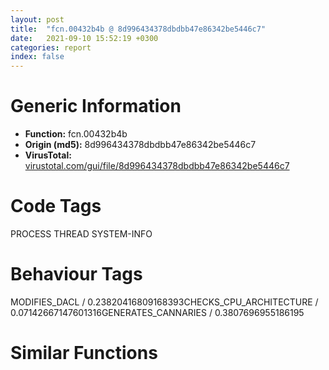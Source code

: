 ```yaml
---
layout: post
title:  "fcn.00432b4b @ 8d996434378dbdbb47e86342be5446c7"
date:   2021-09-10 15:52:19 +0300
categories: report
index: false
---
```


# Generic Information
- **Function:** fcn.00432b4b
- **Origin (md5):** 8d996434378dbdbb47e86342be5446c7
- **VirusTotal:** [virustotal.com/gui/file/8d996434378dbdbb47e86342be5446c7][virustotal_ref]

# Code Tags
<span class="tag" id="PROCESS">PROCESS</span>
<span class="tag" id="THREAD">THREAD</span>
<span class="tag" id="SYSTEM-INFO">SYSTEM-INFO</span>


# Behaviour Tags
<span class="bhv-tag" id="MODIFIES_DACL">MODIFIES_DACL / 0.23820416809168393</span><span class="bhv-tag" id="CHECKS_CPU_ARCHITECTURE">CHECKS_CPU_ARCHITECTURE / 0.07142667147601316</span><span class="bhv-tag" id="GENERATES_CANNARIES">GENERATES_CANNARIES / 0.3807696955186195</span>

# Similar Functions
<script type="text/javascript" src="https://www.gstatic.com/charts/loader.js"></script>
<script type="text/javascript">

    google.charts.load('current', {'packages':['corechart']});
    google.charts.setOnLoadCallback(drawChart);

    function drawChart() {
    var data = new google.visualization.DataTable();
        data.addColumn('number', 'X');
        data.addColumn('number', 'Y');
        data.addColumn({type: 'string', role: 'tooltip', 'p': {'html': true}});
        data.addColumn({'type': 'string', 'role': 'style'});
        
        data.addRows([
    [19.293216705322266, 115.52690124511719, '<b><a href="/report/fcn.00432b4b@8d996434378dbdbb47e86342be5446c7">fcn.00432b4b</a><br>@8d996434378dbdbb47e86342be5446c7</b><br>push ebp<br>mov ebp, esp<br>sub esp, 0x14<br>and dword[ebp-0xc], 0<br>and dword[ebp-8], 0<br>mov eax, dword[0x4f4070]<br>push esi<br>push edi<br>mov edi, 0xbb40e64e<br>mov esi, 0xffff0000<br>cmp eax, edi<br>je 0x432b7b<br>test esi, eax<br>je 0x432b7b<br>not eax<br>mov dword[0x4f406c], eax<br>jmp 0x432be1<br>lea eax, [ebp-0xc]<br>push eax<br>call dword[sym.imp.KERNEL32.dll_GetSystemTimeAsFileTime]<br>mov eax, dword[ebp-8]<br>xor eax, dword[ebp-0xc]<br>mov dword[ebp-4], eax<br>call dword[sym.imp.KERNEL32.dll_GetCurrentThreadId]<br>xor dword[ebp-4], eax<br>call dword[sym.imp.KERNEL32.dll_GetCurrentProcessId]<br>xor dword[ebp-4], eax<br>lea eax, [ebp-0x14]<br>push eax<br>call dword[sym.imp.KERNEL32.dll_QueryPerformanceCounter]<br>mov ecx, dword[ebp-0x10]<br>lea eax, [ebp-4]<br>xor ecx, dword[ebp-0x14]<br>xor ecx, dword[ebp-4]<br>xor ecx, eax<br>cmp ecx, edi<br>jne 0x432bc3<br>mov ecx, 0xbb40e64f<br>jmp 0x432bd3<br>test esi, ecx<br>jne 0x432bd3<br>mov eax, ecx<br>or eax, 0x4711<br>shl eax, 0x10<br>or ecx, eax<br>mov dword[0x4f4070], ecx<br>not ecx<br>mov dword[0x4f406c], ecx<br>pop edi<br>pop esi<br>mov esp, ebp<br>pop ebp<br>ret <br><eoc> ', 'point { fill-color: #e0440e; }'],
[-19.007278442382812, 108.24479675292969, '<b><a href="/report/fcn.0040e913@c299206e1e94de2392d4dd9464d03d54">fcn.0040e913</a><br>@c299206e1e94de2392d4dd9464d03d54</b><br>push ebp<br>mov ebp, esp<br>sub esp, 0x14<br>and dword[ebp-0xc], 0<br>and dword[ebp-8], 0<br>mov eax, dword[0x437450]<br>push esi<br>push edi<br>mov edi, 0xbb40e64e<br>mov esi, 0xffff0000<br>cmp eax, edi<br>je 0x40e943<br>test esi, eax<br>je 0x40e943<br>not eax<br>mov dword[0x437454], eax<br>jmp 0x40e9a9<br>lea eax, [ebp-0xc]<br>push eax<br>call dword[sym.imp.KERNEL32.dll_GetSystemTimeAsFileTime]<br>mov eax, dword[ebp-8]<br>xor eax, dword[ebp-0xc]<br>mov dword[ebp-4], eax<br>call dword[sym.imp.KERNEL32.dll_GetCurrentThreadId]<br>xor dword[ebp-4], eax<br>call dword[sym.imp.KERNEL32.dll_GetCurrentProcessId]<br>xor dword[ebp-4], eax<br>lea eax, [ebp-0x14]<br>push eax<br>call dword[sym.imp.KERNEL32.dll_QueryPerformanceCounter]<br>mov ecx, dword[ebp-0x10]<br>lea eax, [ebp-4]<br>xor ecx, dword[ebp-0x14]<br>xor ecx, dword[ebp-4]<br>xor ecx, eax<br>cmp ecx, edi<br>jne 0x40e98b<br>mov ecx, 0xbb40e64f<br>jmp 0x40e99b<br>test esi, ecx<br>jne 0x40e99b<br>mov eax, ecx<br>or eax, 0x4711<br>shl eax, 0x10<br>or ecx, eax<br>mov dword[0x437450], ecx<br>not ecx<br>mov dword[0x437454], ecx<br>pop edi<br>pop esi<br>mov esp, ebp<br>pop ebp<br>ret <br><eoc> ', 'null'],
[41.83601760864258, -208.20689392089844, '<b><a href="/report/fcn.0054b51f@9a2108de6665bf53e42d7cbbbe5a0866">fcn.0054b51f</a><br>@9a2108de6665bf53e42d7cbbbe5a0866</b><br>mov edi, edi<br>push ebp<br>mov ebp, esp<br>sub esp, 0x10<br>mov eax, dword[0x557370]<br>and dword[ebp-8], 0<br>and dword[ebp-4], 0<br>push ebx<br>push edi<br>mov edi, 0xbb40e64e<br>mov ebx, 0xffff0000<br>cmp eax, edi<br>je 0x54b551<br>test ebx, eax<br>je 0x54b551<br>not eax<br>mov dword[0x557374], eax<br>jmp 0x54b5b6<br>push esi<br>lea eax, [ebp-8]<br>push eax<br>call dword[sym.imp.KERNEL32.dll_GetSystemTimeAsFileTime]<br>mov esi, dword[ebp-4]<br>xor esi, dword[ebp-8]<br>call dword[sym.imp.KERNEL32.dll_GetCurrentProcessId]<br>xor esi, eax<br>call dword[sym.imp.KERNEL32.dll_GetCurrentThreadId]<br>xor esi, eax<br>call dword[sym.imp.KERNEL32.dll_GetTickCount]<br>xor esi, eax<br>lea eax, [ebp-0x10]<br>push eax<br>call dword[sym.imp.KERNEL32.dll_QueryPerformanceCounter]<br>mov eax, dword[ebp-0xc]<br>xor eax, dword[ebp-0x10]<br>xor esi, eax<br>cmp esi, edi<br>jne 0x54b597<br>mov esi, 0xbb40e64f<br>jmp 0x54b5a7<br>test ebx, esi<br>jne 0x54b5a7<br>mov eax, esi<br>or eax, 0x4711<br>shl eax, 0x10<br>or esi, eax<br>mov dword[0x557370], esi<br>not esi<br>mov dword[0x557374], esi<br>pop esi<br>pop edi<br>pop ebx<br>leave <br>ret <br><eoc> ', 'null'],
[15.45376205444336, 101.6567611694336, '<b><a href="/report/fcn.0040c5a7@4e7335a256154dbc07a5bd862e9622fe">fcn.0040c5a7</a><br>@4e7335a256154dbc07a5bd862e9622fe</b><br>push ebp<br>mov ebp, esp<br>sub esp, 0x14<br>and dword[ebp-0xc], 0<br>and dword[ebp-8], 0<br>mov eax, dword[0x4d2d20]<br>push esi<br>push edi<br>mov edi, 0xbb40e64e<br>mov esi, 0xffff0000<br>cmp eax, edi<br>je 0x40c5d7<br>test esi, eax<br>je 0x40c5d7<br>not eax<br>mov dword[0x4d2d24], eax<br>jmp 0x40c63d<br>lea eax, [ebp-0xc]<br>push eax<br>call dword[sym.imp.KERNEL32.dll_GetSystemTimeAsFileTime]<br>mov eax, dword[ebp-8]<br>xor eax, dword[ebp-0xc]<br>mov dword[ebp-4], eax<br>call dword[sym.imp.KERNEL32.dll_GetCurrentThreadId]<br>xor dword[ebp-4], eax<br>call dword[sym.imp.KERNEL32.dll_GetCurrentProcessId]<br>xor dword[ebp-4], eax<br>lea eax, [ebp-0x14]<br>push eax<br>call dword[sym.imp.KERNEL32.dll_QueryPerformanceCounter]<br>mov ecx, dword[ebp-0x10]<br>lea eax, [ebp-4]<br>xor ecx, dword[ebp-0x14]<br>xor ecx, dword[ebp-4]<br>xor ecx, eax<br>cmp ecx, edi<br>jne 0x40c61f<br>mov ecx, 0xbb40e64f<br>jmp 0x40c62f<br>test esi, ecx<br>jne 0x40c62f<br>mov eax, ecx<br>or eax, 0x4711<br>shl eax, 0x10<br>or ecx, eax<br>mov dword[0x4d2d20], ecx<br>not ecx<br>mov dword[0x4d2d24], ecx<br>pop edi<br>pop esi<br>mov esp, ebp<br>pop ebp<br>ret <br><eoc> ', 'null'],
[-6.107622146606445, 85.11095428466797, '<b><a href="/report/fcn.0040888b@617bd594ba13d0dcc08a315774c342d4">fcn.0040888b</a><br>@617bd594ba13d0dcc08a315774c342d4</b><br>push ebp<br>mov ebp, esp<br>sub esp, 0x14<br>and dword[ebp-0xc], 0<br>and dword[ebp-8], 0<br>mov eax, dword[0x4bb014]<br>push esi<br>push edi<br>mov edi, 0xbb40e64e<br>mov esi, 0xffff0000<br>cmp eax, edi<br>je 0x4088bb<br>test esi, eax<br>je 0x4088bb<br>not eax<br>mov dword[0x4bb010], eax<br>jmp 0x408921<br>lea eax, [ebp-0xc]<br>push eax<br>call dword[sym.imp.KERNEL32.dll_GetSystemTimeAsFileTime]<br>mov eax, dword[ebp-8]<br>xor eax, dword[ebp-0xc]<br>mov dword[ebp-4], eax<br>call dword[sym.imp.KERNEL32.dll_GetCurrentThreadId]<br>xor dword[ebp-4], eax<br>call dword[sym.imp.KERNEL32.dll_GetCurrentProcessId]<br>xor dword[ebp-4], eax<br>lea eax, [ebp-0x14]<br>push eax<br>call dword[sym.imp.KERNEL32.dll_QueryPerformanceCounter]<br>mov ecx, dword[ebp-0x10]<br>lea eax, [ebp-4]<br>xor ecx, dword[ebp-0x14]<br>xor ecx, dword[ebp-4]<br>xor ecx, eax<br>cmp ecx, edi<br>jne 0x408903<br>mov ecx, 0xbb40e64f<br>jmp 0x408913<br>test esi, ecx<br>jne 0x408913<br>mov eax, ecx<br>or eax, 0x4711<br>shl eax, 0x10<br>or ecx, eax<br>mov dword[0x4bb014], ecx<br>not ecx<br>mov dword[0x4bb010], ecx<br>pop edi<br>pop esi<br>mov esp, ebp<br>pop ebp<br>ret <br><eoc> ', 'null'],
[27.166017532348633, -226.8424835205078, '<b><a href="/report/fcn.0041b855@6e426bd8e348fab7a17ba317fb0f2d87">fcn.0041b855</a><br>@6e426bd8e348fab7a17ba317fb0f2d87</b><br>mov edi, edi<br>push ebp<br>mov ebp, esp<br>sub esp, 0x10<br>mov eax, dword[0x475084]<br>and dword[ebp-8], 0<br>and dword[ebp-4], 0<br>push ebx<br>push edi<br>mov edi, 0xbb40e64e<br>mov ebx, 0xffff0000<br>cmp eax, edi<br>je 0x41b887<br>test ebx, eax<br>je 0x41b887<br>not eax<br>mov dword[0x475088], eax<br>jmp 0x41b8ec<br>push esi<br>lea eax, [ebp-8]<br>push eax<br>call dword[sym.imp.KERNEL32.dll_GetSystemTimeAsFileTime]<br>mov esi, dword[ebp-4]<br>xor esi, dword[ebp-8]<br>call dword[sym.imp.KERNEL32.dll_GetCurrentProcessId]<br>xor esi, eax<br>call dword[sym.imp.KERNEL32.dll_GetCurrentThreadId]<br>xor esi, eax<br>call dword[sym.imp.KERNEL32.dll_GetTickCount]<br>xor esi, eax<br>lea eax, [ebp-0x10]<br>push eax<br>call dword[sym.imp.KERNEL32.dll_QueryPerformanceCounter]<br>mov eax, dword[ebp-0xc]<br>xor eax, dword[ebp-0x10]<br>xor esi, eax<br>cmp esi, edi<br>jne 0x41b8cd<br>mov esi, 0xbb40e64f<br>jmp 0x41b8dd<br>test ebx, esi<br>jne 0x41b8dd<br>mov eax, esi<br>or eax, 0x4711<br>shl eax, 0x10<br>or esi, eax<br>mov dword[0x475084], esi<br>not esi<br>mov dword[0x475088], esi<br>pop esi<br>pop edi<br>pop ebx<br>leave <br>ret <br><eoc> ', 'null'],
[30.265695571899414, -208.28286743164062, '<b><a href="/report/fcn.004fe25b@e2ba7f10eb234338a49853c34d7d9c56">fcn.004fe25b</a><br>@e2ba7f10eb234338a49853c34d7d9c56</b><br>mov edi, edi<br>push ebp<br>mov ebp, esp<br>sub esp, 0x10<br>mov eax, dword[0x55bdf4]<br>and dword[ebp-8], 0<br>and dword[ebp-4], 0<br>push ebx<br>push edi<br>mov edi, 0xbb40e64e<br>mov ebx, 0xffff0000<br>cmp eax, edi<br>je 0x4fe28d<br>test ebx, eax<br>je 0x4fe28d<br>not eax<br>mov dword[0x55bdf8], eax<br>jmp 0x4fe2f2<br>push esi<br>lea eax, [ebp-8]<br>push eax<br>call dword[sym.imp.KERNEL32.dll_GetSystemTimeAsFileTime]<br>mov esi, dword[ebp-4]<br>xor esi, dword[ebp-8]<br>call dword[sym.imp.KERNEL32.dll_GetCurrentProcessId]<br>xor esi, eax<br>call dword[sym.imp.KERNEL32.dll_GetCurrentThreadId]<br>xor esi, eax<br>call dword[sym.imp.KERNEL32.dll_GetTickCount]<br>xor esi, eax<br>lea eax, [ebp-0x10]<br>push eax<br>call dword[sym.imp.KERNEL32.dll_QueryPerformanceCounter]<br>mov eax, dword[ebp-0xc]<br>xor eax, dword[ebp-0x10]<br>xor esi, eax<br>cmp esi, edi<br>jne 0x4fe2d3<br>mov esi, 0xbb40e64f<br>jmp 0x4fe2e3<br>test ebx, esi<br>jne 0x4fe2e3<br>mov eax, esi<br>or eax, 0x4711<br>shl eax, 0x10<br>or esi, eax<br>mov dword[0x55bdf4], esi<br>not esi<br>mov dword[0x55bdf8], esi<br>pop esi<br>pop edi<br>pop ebx<br>leave <br>ret <br><eoc> ', 'null'],
[-10.819164276123047, 98.43367004394531, '<b><a href="/report/fcn.00410c9f@fd17dad7a5809016e438b746adc04679">fcn.00410c9f</a><br>@fd17dad7a5809016e438b746adc04679</b><br>push ebp<br>mov ebp, esp<br>sub esp, 0x14<br>and dword[ebp-0xc], 0<br>and dword[ebp-8], 0<br>mov eax, dword[0x46bd40]<br>push esi<br>push edi<br>mov edi, 0xbb40e64e<br>mov esi, 0xffff0000<br>cmp eax, edi<br>je 0x410ccf<br>test esi, eax<br>je 0x410ccf<br>not eax<br>mov dword[0x46bd44], eax<br>jmp 0x410d35<br>lea eax, [ebp-0xc]<br>push eax<br>call dword[sym.imp.KERNEL32.dll_GetSystemTimeAsFileTime]<br>mov eax, dword[ebp-8]<br>xor eax, dword[ebp-0xc]<br>mov dword[ebp-4], eax<br>call dword[sym.imp.KERNEL32.dll_GetCurrentThreadId]<br>xor dword[ebp-4], eax<br>call dword[sym.imp.KERNEL32.dll_GetCurrentProcessId]<br>xor dword[ebp-4], eax<br>lea eax, [ebp-0x14]<br>push eax<br>call dword[sym.imp.KERNEL32.dll_QueryPerformanceCounter]<br>mov ecx, dword[ebp-0x10]<br>lea eax, [ebp-4]<br>xor ecx, dword[ebp-0x14]<br>xor ecx, dword[ebp-4]<br>xor ecx, eax<br>cmp ecx, edi<br>jne 0x410d17<br>mov ecx, 0xbb40e64f<br>jmp 0x410d27<br>test esi, ecx<br>jne 0x410d27<br>mov eax, ecx<br>or eax, 0x4711<br>shl eax, 0x10<br>or ecx, eax<br>mov dword[0x46bd40], ecx<br>not ecx<br>mov dword[0x46bd44], ecx<br>pop edi<br>pop esi<br>mov esp, ebp<br>pop ebp<br>ret <br><eoc> ', 'null'],
[36.28267288208008, -219.10975646972656, '<b><a href="/report/fcn.0041b855@e83552e81a6f265fd7baa50402d3d47d">fcn.0041b855</a><br>@e83552e81a6f265fd7baa50402d3d47d</b><br>mov edi, edi<br>push ebp<br>mov ebp, esp<br>sub esp, 0x10<br>mov eax, dword[0x475084]<br>and dword[ebp-8], 0<br>and dword[ebp-4], 0<br>push ebx<br>push edi<br>mov edi, 0xbb40e64e<br>mov ebx, 0xffff0000<br>cmp eax, edi<br>je 0x41b887<br>test ebx, eax<br>je 0x41b887<br>not eax<br>mov dword[0x475088], eax<br>jmp 0x41b8ec<br>push esi<br>lea eax, [ebp-8]<br>push eax<br>call dword[sym.imp.KERNEL32.dll_GetSystemTimeAsFileTime]<br>mov esi, dword[ebp-4]<br>xor esi, dword[ebp-8]<br>call dword[sym.imp.KERNEL32.dll_GetCurrentProcessId]<br>xor esi, eax<br>call dword[sym.imp.KERNEL32.dll_GetCurrentThreadId]<br>xor esi, eax<br>call dword[sym.imp.KERNEL32.dll_GetTickCount]<br>xor esi, eax<br>lea eax, [ebp-0x10]<br>push eax<br>call dword[sym.imp.KERNEL32.dll_QueryPerformanceCounter]<br>mov eax, dword[ebp-0xc]<br>xor eax, dword[ebp-0x10]<br>xor esi, eax<br>cmp esi, edi<br>jne 0x41b8cd<br>mov esi, 0xbb40e64f<br>jmp 0x41b8dd<br>test ebx, esi<br>jne 0x41b8dd<br>mov eax, esi<br>or eax, 0x4711<br>shl eax, 0x10<br>or esi, eax<br>mov dword[0x475084], esi<br>not esi<br>mov dword[0x475088], esi<br>pop esi<br>pop edi<br>pop ebx<br>leave <br>ret <br><eoc> ', 'null'],
[20.95200538635254, -200.75135803222656, '<b><a href="/report/fcn.0041b855@44a756939733df3681808b122b91651f">fcn.0041b855</a><br>@44a756939733df3681808b122b91651f</b><br>mov edi, edi<br>push ebp<br>mov ebp, esp<br>sub esp, 0x10<br>mov eax, dword[0x475084]<br>and dword[ebp-8], 0<br>and dword[ebp-4], 0<br>push ebx<br>push edi<br>mov edi, 0xbb40e64e<br>mov ebx, 0xffff0000<br>cmp eax, edi<br>je 0x41b887<br>test ebx, eax<br>je 0x41b887<br>not eax<br>mov dword[0x475088], eax<br>jmp 0x41b8ec<br>push esi<br>lea eax, [ebp-8]<br>push eax<br>call dword[sym.imp.KERNEL32.dll_GetSystemTimeAsFileTime]<br>mov esi, dword[ebp-4]<br>xor esi, dword[ebp-8]<br>call dword[sym.imp.KERNEL32.dll_GetCurrentProcessId]<br>xor esi, eax<br>call dword[sym.imp.KERNEL32.dll_GetCurrentThreadId]<br>xor esi, eax<br>call dword[sym.imp.KERNEL32.dll_GetTickCount]<br>xor esi, eax<br>lea eax, [ebp-0x10]<br>push eax<br>call dword[sym.imp.KERNEL32.dll_QueryPerformanceCounter]<br>mov eax, dword[ebp-0xc]<br>xor eax, dword[ebp-0x10]<br>xor esi, eax<br>cmp esi, edi<br>jne 0x41b8cd<br>mov esi, 0xbb40e64f<br>jmp 0x41b8dd<br>test ebx, esi<br>jne 0x41b8dd<br>mov eax, esi<br>or eax, 0x4711<br>shl eax, 0x10<br>or esi, eax<br>mov dword[0x475084], esi<br>not esi<br>mov dword[0x475088], esi<br>pop esi<br>pop edi<br>pop ebx<br>leave <br>ret <br><eoc> ', 'null'],
[63.07951736450195, -243.17738342285156, '<b><a href="/report/fcn.10029343@481b545f5c18f2fce1caac67ddc419e8">fcn.10029343</a><br>@481b545f5c18f2fce1caac67ddc419e8</b><br>push ebp<br>mov ebp, esp<br>sub esp, 0x10<br>mov eax, dword[0x10062200]<br>and dword[ebp-8], 0<br>and dword[ebp-4], 0<br>push ebx<br>push edi<br>mov edi, 0xbb40e64e<br>cmp eax, edi<br>mov ebx, 0xffff0000<br>je 0x10029373<br>test ebx, eax<br>je 0x10029373<br>not eax<br>mov dword[0x10062204], eax<br>jmp 0x100293d3<br>push esi<br>lea eax, [ebp-8]<br>push eax<br>call dword[sym.imp.KERNEL32.dll_GetSystemTimeAsFileTime]<br>mov esi, dword[ebp-4]<br>xor esi, dword[ebp-8]<br>call dword[sym.imp.KERNEL32.dll_GetCurrentProcessId]<br>xor esi, eax<br>call dword[sym.imp.KERNEL32.dll_GetCurrentThreadId]<br>xor esi, eax<br>call dword[sym.imp.KERNEL32.dll_GetTickCount]<br>xor esi, eax<br>lea eax, [ebp-0x10]<br>push eax<br>call dword[sym.imp.KERNEL32.dll_QueryPerformanceCounter]<br>mov eax, dword[ebp-0xc]<br>xor eax, dword[ebp-0x10]<br>xor esi, eax<br>cmp esi, edi<br>jne 0x100293b9<br>mov esi, 0xbb40e64f<br>jmp 0x100293c4<br>test ebx, esi<br>jne 0x100293c4<br>mov eax, esi<br>shl eax, 0x10<br>or esi, eax<br>mov dword[0x10062200], esi<br>not esi<br>mov dword[0x10062204], esi<br>pop esi<br>pop edi<br>pop ebx<br>leave <br>ret <br><eoc> ', 'null'],
[60.003440856933594, -234.0054168701172, '<b><a href="/report/fcn.0044466f@7b00dd8f2abf54a73bfb09681334ff78">fcn.0044466f</a><br>@7b00dd8f2abf54a73bfb09681334ff78</b><br>push ebp<br>mov ebp, esp<br>sub esp, 0x10<br>mov eax, dword[0x4672d8]<br>and dword[ebp-8], 0<br>and dword[ebp-4], 0<br>push ebx<br>push edi<br>mov edi, 0xbb40e64e<br>cmp eax, edi<br>mov ebx, 0xffff0000<br>je 0x44469f<br>test ebx, eax<br>je 0x44469f<br>not eax<br>mov dword[0x4672dc], eax<br>jmp 0x4446ff<br>push esi<br>lea eax, [ebp-8]<br>push eax<br>call dword[sym.imp.KERNEL32.dll_GetSystemTimeAsFileTime]<br>mov esi, dword[ebp-4]<br>xor esi, dword[ebp-8]<br>call dword[sym.imp.KERNEL32.dll_GetCurrentProcessId]<br>xor esi, eax<br>call dword[sym.imp.KERNEL32.dll_GetCurrentThreadId]<br>xor esi, eax<br>call dword[sym.imp.KERNEL32.dll_GetTickCount]<br>xor esi, eax<br>lea eax, [ebp-0x10]<br>push eax<br>call dword[sym.imp.KERNEL32.dll_QueryPerformanceCounter]<br>mov eax, dword[ebp-0xc]<br>xor eax, dword[ebp-0x10]<br>xor esi, eax<br>cmp esi, edi<br>jne 0x4446e5<br>mov esi, 0xbb40e64f<br>jmp 0x4446f0<br>test ebx, esi<br>jne 0x4446f0<br>mov eax, esi<br>shl eax, 0x10<br>or esi, eax<br>mov dword[0x4672d8], esi<br>not esi<br>mov dword[0x4672dc], esi<br>pop esi<br>pop edi<br>pop ebx<br>leave <br>ret <br><eoc> ', 'null'],
[-30.98990249633789, 117.43880462646484, '<b><a href="/report/fcn.0040d2d5@22e4fd0c4b1c614e2ac3f6bd9999bcbd">fcn.0040d2d5</a><br>@22e4fd0c4b1c614e2ac3f6bd9999bcbd</b><br>push ebp<br>mov ebp, esp<br>sub esp, 0x14<br>and dword[ebp-0xc], 0<br>and dword[ebp-8], 0<br>mov eax, dword[0x69cd10]<br>push esi<br>push edi<br>mov edi, 0xbb40e64e<br>mov esi, 0xffff0000<br>cmp eax, edi<br>je 0x40d305<br>test esi, eax<br>je 0x40d305<br>not eax<br>mov dword[0x69cd14], eax<br>jmp 0x40d36b<br>lea eax, [ebp-0xc]<br>push eax<br>call dword[sym.imp.KERNEL32.dll_GetSystemTimeAsFileTime]<br>mov eax, dword[ebp-8]<br>xor eax, dword[ebp-0xc]<br>mov dword[ebp-4], eax<br>call dword[sym.imp.KERNEL32.dll_GetCurrentThreadId]<br>xor dword[ebp-4], eax<br>call dword[sym.imp.KERNEL32.dll_GetCurrentProcessId]<br>xor dword[ebp-4], eax<br>lea eax, [ebp-0x14]<br>push eax<br>call dword[sym.imp.KERNEL32.dll_QueryPerformanceCounter]<br>mov ecx, dword[ebp-0x10]<br>lea eax, [ebp-4]<br>xor ecx, dword[ebp-0x14]<br>xor ecx, dword[ebp-4]<br>xor ecx, eax<br>cmp ecx, edi<br>jne 0x40d34d<br>mov ecx, 0xbb40e64f<br>jmp 0x40d35d<br>test esi, ecx<br>jne 0x40d35d<br>mov eax, ecx<br>or eax, 0x4711<br>shl eax, 0x10<br>or ecx, eax<br>mov dword[0x69cd10], ecx<br>not ecx<br>mov dword[0x69cd14], ecx<br>pop edi<br>pop esi<br>mov esp, ebp<br>pop ebp<br>ret <br><eoc> ', 'null'],
[-43.62590789794922, 86.9774398803711, '<b><a href="/report/fcn.0060bd25@52d540e8e13e0f0bbb8946b2363a382d">fcn.0060bd25</a><br>@52d540e8e13e0f0bbb8946b2363a382d</b><br>push ebp<br>mov ebp, esp<br>sub esp, 0x14<br>and dword[ebp-0xc], 0<br>and dword[ebp-8], 0<br>mov eax, dword[section..data]<br>push esi<br>push edi<br>mov edi, 0xbb40e64e<br>mov esi, 0xffff0000<br>cmp eax, edi<br>je 0x60bd55<br>test esi, eax<br>je 0x60bd55<br>not eax<br>mov dword[0x69f004], eax<br>jmp 0x60bdbb<br>lea eax, [ebp-0xc]<br>push eax<br>call dword[sym.imp.KERNEL32.dll_GetSystemTimeAsFileTime]<br>mov eax, dword[ebp-8]<br>xor eax, dword[ebp-0xc]<br>mov dword[ebp-4], eax<br>call dword[sym.imp.KERNEL32.dll_GetCurrentThreadId]<br>xor dword[ebp-4], eax<br>call dword[sym.imp.KERNEL32.dll_GetCurrentProcessId]<br>xor dword[ebp-4], eax<br>lea eax, [ebp-0x14]<br>push eax<br>call dword[sym.imp.KERNEL32.dll_QueryPerformanceCounter]<br>mov ecx, dword[ebp-0x10]<br>lea eax, [ebp-4]<br>xor ecx, dword[ebp-0x14]<br>xor ecx, dword[ebp-4]<br>xor ecx, eax<br>cmp ecx, edi<br>jne 0x60bd9d<br>mov ecx, 0xbb40e64f<br>jmp 0x60bdad<br>test esi, ecx<br>jne 0x60bdad<br>mov eax, ecx<br>or eax, 0x4711<br>shl eax, 0x10<br>or ecx, eax<br>mov dword[section..data], ecx<br>not ecx<br>mov dword[0x69f004], ecx<br>pop edi<br>pop esi<br>mov esp, ebp<br>pop ebp<br>ret <br><eoc> ', 'null'],
[-23.646451950073242, 131.7257080078125, '<b><a href="/report/fcn.0040a02b@0b073c89b077a27e3496540be7574e33">fcn.0040a02b</a><br>@0b073c89b077a27e3496540be7574e33</b><br>push ebp<br>mov ebp, esp<br>sub esp, 0x14<br>and dword[ebp-0xc], 0<br>and dword[ebp-8], 0<br>mov eax, dword[0x425070]<br>push esi<br>push edi<br>mov edi, 0xbb40e64e<br>mov esi, 0xffff0000<br>cmp eax, edi<br>je 0x40a05b<br>test esi, eax<br>je 0x40a05b<br>not eax<br>mov dword[0x42506c], eax<br>jmp 0x40a0c1<br>lea eax, [ebp-0xc]<br>push eax<br>call dword[sym.imp.KERNEL32.dll_GetSystemTimeAsFileTime]<br>mov eax, dword[ebp-8]<br>xor eax, dword[ebp-0xc]<br>mov dword[ebp-4], eax<br>call dword[sym.imp.KERNEL32.dll_GetCurrentThreadId]<br>xor dword[ebp-4], eax<br>call dword[sym.imp.KERNEL32.dll_GetCurrentProcessId]<br>xor dword[ebp-4], eax<br>lea eax, [ebp-0x14]<br>push eax<br>call dword[sym.imp.KERNEL32.dll_QueryPerformanceCounter]<br>mov ecx, dword[ebp-0x10]<br>lea eax, [ebp-4]<br>xor ecx, dword[ebp-0x14]<br>xor ecx, dword[ebp-4]<br>xor ecx, eax<br>cmp ecx, edi<br>jne 0x40a0a3<br>mov ecx, 0xbb40e64f<br>jmp 0x40a0b3<br>test esi, ecx<br>jne 0x40a0b3<br>mov eax, ecx<br>or eax, 0x4711<br>shl eax, 0x10<br>or ecx, eax<br>mov dword[0x425070], ecx<br>not ecx<br>mov dword[0x42506c], ecx<br>pop edi<br>pop esi<br>mov esp, ebp<br>pop ebp<br>ret <br><eoc> ', 'null'],
[-52.54005432128906, 81.54735565185547, '<b><a href="/report/fcn.00402c94@48311276b3cd8adebcd777f7aad326b2">fcn.00402c94</a><br>@48311276b3cd8adebcd777f7aad326b2</b><br>push ebp<br>mov ebp, esp<br>sub esp, 0x14<br>and dword[ebp-0xc], 0<br>and dword[ebp-8], 0<br>mov eax, dword[0x4a1004]<br>push esi<br>push edi<br>mov edi, 0xbb40e64e<br>mov esi, 0xffff0000<br>cmp eax, edi<br>je 0x402cc4<br>test esi, eax<br>je 0x402cc4<br>not eax<br>mov dword[section..data], eax<br>jmp 0x402d2a<br>lea eax, [ebp-0xc]<br>push eax<br>call dword[sym.imp.KERNEL32.dll_GetSystemTimeAsFileTime]<br>mov eax, dword[ebp-8]<br>xor eax, dword[ebp-0xc]<br>mov dword[ebp-4], eax<br>call dword[sym.imp.KERNEL32.dll_GetCurrentThreadId]<br>xor dword[ebp-4], eax<br>call dword[sym.imp.KERNEL32.dll_GetCurrentProcessId]<br>xor dword[ebp-4], eax<br>lea eax, [ebp-0x14]<br>push eax<br>call dword[sym.imp.KERNEL32.dll_QueryPerformanceCounter]<br>mov ecx, dword[ebp-0x10]<br>lea eax, [ebp-4]<br>xor ecx, dword[ebp-0x14]<br>xor ecx, dword[ebp-4]<br>xor ecx, eax<br>cmp ecx, edi<br>jne 0x402d0c<br>mov ecx, 0xbb40e64f<br>jmp 0x402d1c<br>test esi, ecx<br>jne 0x402d1c<br>mov eax, ecx<br>or eax, 0x4711<br>shl eax, 0x10<br>or ecx, eax<br>mov dword[0x4a1004], ecx<br>not ecx<br>mov dword[section..data], ecx<br>pop edi<br>pop esi<br>mov esp, ebp<br>pop ebp<br>ret <br><eoc> ', 'null'],
[5.275018692016602, 114.745361328125, '<b><a href="/report/fcn.0040e01b@64e5091c15839d4b2093890f73869f28">fcn.0040e01b</a><br>@64e5091c15839d4b2093890f73869f28</b><br>push ebp<br>mov ebp, esp<br>sub esp, 0x14<br>and dword[ebp-0xc], 0<br>and dword[ebp-8], 0<br>mov eax, dword[0x438070]<br>push esi<br>push edi<br>mov edi, 0xbb40e64e<br>mov esi, 0xffff0000<br>cmp eax, edi<br>je 0x40e04b<br>test esi, eax<br>je 0x40e04b<br>not eax<br>mov dword[0x43806c], eax<br>jmp 0x40e0b1<br>lea eax, [ebp-0xc]<br>push eax<br>call dword[sym.imp.KERNEL32.dll_GetSystemTimeAsFileTime]<br>mov eax, dword[ebp-8]<br>xor eax, dword[ebp-0xc]<br>mov dword[ebp-4], eax<br>call dword[sym.imp.KERNEL32.dll_GetCurrentThreadId]<br>xor dword[ebp-4], eax<br>call dword[sym.imp.KERNEL32.dll_GetCurrentProcessId]<br>xor dword[ebp-4], eax<br>lea eax, [ebp-0x14]<br>push eax<br>call dword[sym.imp.KERNEL32.dll_QueryPerformanceCounter]<br>mov ecx, dword[ebp-0x10]<br>lea eax, [ebp-4]<br>xor ecx, dword[ebp-0x14]<br>xor ecx, dword[ebp-4]<br>xor ecx, eax<br>cmp ecx, edi<br>jne 0x40e093<br>mov ecx, 0xbb40e64f<br>jmp 0x40e0a3<br>test esi, ecx<br>jne 0x40e0a3<br>mov eax, ecx<br>or eax, 0x4711<br>shl eax, 0x10<br>or ecx, eax<br>mov dword[0x438070], ecx<br>not ecx<br>mov dword[0x43806c], ecx<br>pop edi<br>pop esi<br>mov esp, ebp<br>pop ebp<br>ret <br><eoc> ', 'null'],
[14.64085578918457, -222.5892791748047, '<b><a href="/report/fcn.0041b855@7307643b343733b7fbd7b4b4fb482515">fcn.0041b855</a><br>@7307643b343733b7fbd7b4b4fb482515</b><br>mov edi, edi<br>push ebp<br>mov ebp, esp<br>sub esp, 0x10<br>mov eax, dword[0x475084]<br>and dword[ebp-8], 0<br>and dword[ebp-4], 0<br>push ebx<br>push edi<br>mov edi, 0xbb40e64e<br>mov ebx, 0xffff0000<br>cmp eax, edi<br>je 0x41b887<br>test ebx, eax<br>je 0x41b887<br>not eax<br>mov dword[0x475088], eax<br>jmp 0x41b8ec<br>push esi<br>lea eax, [ebp-8]<br>push eax<br>call dword[sym.imp.KERNEL32.dll_GetSystemTimeAsFileTime]<br>mov esi, dword[ebp-4]<br>xor esi, dword[ebp-8]<br>call dword[sym.imp.KERNEL32.dll_GetCurrentProcessId]<br>xor esi, eax<br>call dword[sym.imp.KERNEL32.dll_GetCurrentThreadId]<br>xor esi, eax<br>call dword[sym.imp.KERNEL32.dll_GetTickCount]<br>xor esi, eax<br>lea eax, [ebp-0x10]<br>push eax<br>call dword[sym.imp.KERNEL32.dll_QueryPerformanceCounter]<br>mov eax, dword[ebp-0xc]<br>xor eax, dword[ebp-0x10]<br>xor esi, eax<br>cmp esi, edi<br>jne 0x41b8cd<br>mov esi, 0xbb40e64f<br>jmp 0x41b8dd<br>test ebx, esi<br>jne 0x41b8dd<br>mov eax, esi<br>or eax, 0x4711<br>shl eax, 0x10<br>or esi, eax<br>mov dword[0x475084], esi<br>not esi<br>mov dword[0x475088], esi<br>pop esi<br>pop edi<br>pop ebx<br>leave <br>ret <br><eoc> ', 'null'],
[-6.450281143188477, 111.58040618896484, '<b><a href="/report/fcn.0040d5bb@597d9ee507d1b2a81775aa98c4a2271a">fcn.0040d5bb</a><br>@597d9ee507d1b2a81775aa98c4a2271a</b><br>push ebp<br>mov ebp, esp<br>sub esp, 0x14<br>and dword[ebp-0xc], 0<br>and dword[ebp-8], 0<br>mov eax, dword[0x63a070]<br>push esi<br>push edi<br>mov edi, 0xbb40e64e<br>mov esi, 0xffff0000<br>cmp eax, edi<br>je 0x40d5eb<br>test esi, eax<br>je 0x40d5eb<br>not eax<br>mov dword[0x63a06c], eax<br>jmp 0x40d651<br>lea eax, [ebp-0xc]<br>push eax<br>call dword[sym.imp.KERNEL32.dll_GetSystemTimeAsFileTime]<br>mov eax, dword[ebp-8]<br>xor eax, dword[ebp-0xc]<br>mov dword[ebp-4], eax<br>call dword[sym.imp.KERNEL32.dll_GetCurrentThreadId]<br>xor dword[ebp-4], eax<br>call dword[sym.imp.KERNEL32.dll_GetCurrentProcessId]<br>xor dword[ebp-4], eax<br>lea eax, [ebp-0x14]<br>push eax<br>call dword[sym.imp.KERNEL32.dll_QueryPerformanceCounter]<br>mov ecx, dword[ebp-0x10]<br>lea eax, [ebp-4]<br>xor ecx, dword[ebp-0x14]<br>xor ecx, dword[ebp-4]<br>xor ecx, eax<br>cmp ecx, edi<br>jne 0x40d633<br>mov ecx, 0xbb40e64f<br>jmp 0x40d643<br>test esi, ecx<br>jne 0x40d643<br>mov eax, ecx<br>or eax, 0x4711<br>shl eax, 0x10<br>or ecx, eax<br>mov dword[0x63a070], ecx<br>not ecx<br>mov dword[0x63a06c], ecx<br>pop edi<br>pop esi<br>mov esp, ebp<br>pop ebp<br>ret <br><eoc> ', 'null'],
[-15.727954864501953, 120.68169403076172, '<b><a href="/report/fcn.0040a8da@01be4434cc5f975da87a4b25d209e100">fcn.0040a8da</a><br>@01be4434cc5f975da87a4b25d209e100</b><br>push ebp<br>mov ebp, esp<br>sub esp, 0x14<br>and dword[ebp-0xc], 0<br>and dword[ebp-8], 0<br>mov eax, dword[0x510210]<br>push esi<br>push edi<br>mov edi, 0xbb40e64e<br>mov esi, 0xffff0000<br>cmp eax, edi<br>je 0x40a90a<br>test esi, eax<br>je 0x40a90a<br>not eax<br>mov dword[0x510214], eax<br>jmp 0x40a970<br>lea eax, [ebp-0xc]<br>push eax<br>call dword[sym.imp.KERNEL32.dll_GetSystemTimeAsFileTime]<br>mov eax, dword[ebp-8]<br>xor eax, dword[ebp-0xc]<br>mov dword[ebp-4], eax<br>call dword[sym.imp.KERNEL32.dll_GetCurrentThreadId]<br>xor dword[ebp-4], eax<br>call dword[sym.imp.KERNEL32.dll_GetCurrentProcessId]<br>xor dword[ebp-4], eax<br>lea eax, [ebp-0x14]<br>push eax<br>call dword[sym.imp.KERNEL32.dll_QueryPerformanceCounter]<br>mov ecx, dword[ebp-0x10]<br>lea eax, [ebp-4]<br>xor ecx, dword[ebp-0x14]<br>xor ecx, dword[ebp-4]<br>xor ecx, eax<br>cmp ecx, edi<br>jne 0x40a952<br>mov ecx, 0xbb40e64f<br>jmp 0x40a962<br>test esi, ecx<br>jne 0x40a962<br>mov eax, ecx<br>or eax, 0x4711<br>shl eax, 0x10<br>or ecx, eax<br>mov dword[0x510210], ecx<br>not ecx<br>mov dword[0x510214], ecx<br>pop edi<br>pop esi<br>mov esp, ebp<br>pop ebp<br>ret <br><eoc> ', 'null'],
[53.57001876831055, -241.420166015625, '<b><a href="/report/fcn.00420ac7@de21a548b66aa6c0b17491b6a31e14fa">fcn.00420ac7</a><br>@de21a548b66aa6c0b17491b6a31e14fa</b><br>push ebp<br>mov ebp, esp<br>sub esp, 0x10<br>mov eax, dword[0x4481b0]<br>and dword[ebp-8], 0<br>and dword[ebp-4], 0<br>push ebx<br>push edi<br>mov edi, 0xbb40e64e<br>cmp eax, edi<br>mov ebx, 0xffff0000<br>je 0x420af7<br>test ebx, eax<br>je 0x420af7<br>not eax<br>mov dword[0x4481b4], eax<br>jmp 0x420b57<br>push esi<br>lea eax, [ebp-8]<br>push eax<br>call dword[sym.imp.KERNEL32.dll_GetSystemTimeAsFileTime]<br>mov esi, dword[ebp-4]<br>xor esi, dword[ebp-8]<br>call dword[sym.imp.KERNEL32.dll_GetCurrentProcessId]<br>xor esi, eax<br>call dword[sym.imp.KERNEL32.dll_GetCurrentThreadId]<br>xor esi, eax<br>call dword[sym.imp.KERNEL32.dll_GetTickCount]<br>xor esi, eax<br>lea eax, [ebp-0x10]<br>push eax<br>call dword[sym.imp.KERNEL32.dll_QueryPerformanceCounter]<br>mov eax, dword[ebp-0xc]<br>xor eax, dword[ebp-0x10]<br>xor esi, eax<br>cmp esi, edi<br>jne 0x420b3d<br>mov esi, 0xbb40e64f<br>jmp 0x420b48<br>test ebx, esi<br>jne 0x420b48<br>mov eax, esi<br>shl eax, 0x10<br>or esi, eax<br>mov dword[0x4481b0], esi<br>not esi<br>mov dword[0x4481b4], esi<br>pop esi<br>pop edi<br>pop ebx<br>leave <br>ret <br><eoc> ', 'null'],
[23.552574157714844, -215.60946655273438, '<b><a href="/report/fcn.0041b855@9571c7458fae91969aaed3955e433f49">fcn.0041b855</a><br>@9571c7458fae91969aaed3955e433f49</b><br>mov edi, edi<br>push ebp<br>mov ebp, esp<br>sub esp, 0x10<br>mov eax, dword[0x475084]<br>and dword[ebp-8], 0<br>and dword[ebp-4], 0<br>push ebx<br>push edi<br>mov edi, 0xbb40e64e<br>mov ebx, 0xffff0000<br>cmp eax, edi<br>je 0x41b887<br>test ebx, eax<br>je 0x41b887<br>not eax<br>mov dword[0x475088], eax<br>jmp 0x41b8ec<br>push esi<br>lea eax, [ebp-8]<br>push eax<br>call dword[sym.imp.KERNEL32.dll_GetSystemTimeAsFileTime]<br>mov esi, dword[ebp-4]<br>xor esi, dword[ebp-8]<br>call dword[sym.imp.KERNEL32.dll_GetCurrentProcessId]<br>xor esi, eax<br>call dword[sym.imp.KERNEL32.dll_GetCurrentThreadId]<br>xor esi, eax<br>call dword[sym.imp.KERNEL32.dll_GetTickCount]<br>xor esi, eax<br>lea eax, [ebp-0x10]<br>push eax<br>call dword[sym.imp.KERNEL32.dll_QueryPerformanceCounter]<br>mov eax, dword[ebp-0xc]<br>xor eax, dword[ebp-0x10]<br>xor esi, eax<br>cmp esi, edi<br>jne 0x41b8cd<br>mov esi, 0xbb40e64f<br>jmp 0x41b8dd<br>test ebx, esi<br>jne 0x41b8dd<br>mov eax, esi<br>or eax, 0x4711<br>shl eax, 0x10<br>or esi, eax<br>mov dword[0x475084], esi<br>not esi<br>mov dword[0x475088], esi<br>pop esi<br>pop edi<br>pop ebx<br>leave <br>ret <br><eoc> ', 'null'],
[10.719457626342773, 128.47479248046875, '<b><a href="/report/fcn.00409549@d59f9c4f445b9f980173dec064f55091">fcn.00409549</a><br>@d59f9c4f445b9f980173dec064f55091</b><br>push ebp<br>mov ebp, esp<br>sub esp, 0x14<br>and dword[ebp-0xc], 0<br>and dword[ebp-8], 0<br>mov eax, dword[0x436210]<br>push esi<br>push edi<br>mov edi, 0xbb40e64e<br>mov esi, 0xffff0000<br>cmp eax, edi<br>je 0x409579<br>test esi, eax<br>je 0x409579<br>not eax<br>mov dword[0x43620c], eax<br>jmp 0x4095df<br>lea eax, [ebp-0xc]<br>push eax<br>call dword[sym.imp.KERNEL32.dll_GetSystemTimeAsFileTime]<br>mov eax, dword[ebp-8]<br>xor eax, dword[ebp-0xc]<br>mov dword[ebp-4], eax<br>call dword[sym.imp.KERNEL32.dll_GetCurrentThreadId]<br>xor dword[ebp-4], eax<br>call dword[sym.imp.KERNEL32.dll_GetCurrentProcessId]<br>xor dword[ebp-4], eax<br>lea eax, [ebp-0x14]<br>push eax<br>call dword[sym.imp.KERNEL32.dll_QueryPerformanceCounter]<br>mov ecx, dword[ebp-0x10]<br>lea eax, [ebp-4]<br>xor ecx, dword[ebp-0x14]<br>xor ecx, dword[ebp-4]<br>xor ecx, eax<br>cmp ecx, edi<br>jne 0x4095c1<br>mov ecx, 0xbb40e64f<br>jmp 0x4095d1<br>test esi, ecx<br>jne 0x4095d1<br>mov eax, ecx<br>or eax, 0x4711<br>shl eax, 0x10<br>or ecx, eax<br>mov dword[0x436210], ecx<br>not ecx<br>mov dword[0x43620c], ecx<br>pop edi<br>pop esi<br>mov esp, ebp<br>pop ebp<br>ret <br><eoc> ', 'null'],
[-30.410003662109375, 102.01689910888672, '<b><a href="/report/fcn.0040d60e@3d0ec851566b617e7e4e75da3dd9651c">fcn.0040d60e</a><br>@3d0ec851566b617e7e4e75da3dd9651c</b><br>push ebp<br>mov ebp, esp<br>sub esp, 0x14<br>and dword[ebp-0xc], 0<br>and dword[ebp-8], 0<br>mov eax, dword[0x445150]<br>push esi<br>push edi<br>mov edi, 0xbb40e64e<br>mov esi, 0xffff0000<br>cmp eax, edi<br>je 0x40d63e<br>test esi, eax<br>je 0x40d63e<br>not eax<br>mov dword[0x445154], eax<br>jmp 0x40d6a4<br>lea eax, [ebp-0xc]<br>push eax<br>call dword[sym.imp.KERNEL32.dll_GetSystemTimeAsFileTime]<br>mov eax, dword[ebp-8]<br>xor eax, dword[ebp-0xc]<br>mov dword[ebp-4], eax<br>call dword[sym.imp.KERNEL32.dll_GetCurrentThreadId]<br>xor dword[ebp-4], eax<br>call dword[sym.imp.KERNEL32.dll_GetCurrentProcessId]<br>xor dword[ebp-4], eax<br>lea eax, [ebp-0x14]<br>push eax<br>call dword[sym.imp.KERNEL32.dll_QueryPerformanceCounter]<br>mov ecx, dword[ebp-0x10]<br>lea eax, [ebp-4]<br>xor ecx, dword[ebp-0x14]<br>xor ecx, dword[ebp-4]<br>xor ecx, eax<br>cmp ecx, edi<br>jne 0x40d686<br>mov ecx, 0xbb40e64f<br>jmp 0x40d696<br>test esi, ecx<br>jne 0x40d696<br>mov eax, ecx<br>or eax, 0x4711<br>shl eax, 0x10<br>or ecx, eax<br>mov dword[0x445150], ecx<br>not ecx<br>mov dword[0x445154], ecx<br>pop edi<br>pop esi<br>mov esp, ebp<br>pop ebp<br>ret <br><eoc> ', 'null'],
[-21.03226661682129, 89.52131652832031, '<b><a href="/report/fcn.0040be8c@dd7278b699f8b751b4e28f3abe51fa08">fcn.0040be8c</a><br>@dd7278b699f8b751b4e28f3abe51fa08</b><br>push ebp<br>mov ebp, esp<br>sub esp, 0x14<br>and dword[ebp-0xc], 0<br>and dword[ebp-8], 0<br>mov eax, dword[0x4f3350]<br>push esi<br>push edi<br>mov edi, 0xbb40e64e<br>mov esi, 0xffff0000<br>cmp eax, edi<br>je 0x40bebc<br>test esi, eax<br>je 0x40bebc<br>not eax<br>mov dword[0x4f3354], eax<br>jmp 0x40bf22<br>lea eax, [ebp-0xc]<br>push eax<br>call dword[sym.imp.KERNEL32.dll_GetSystemTimeAsFileTime]<br>mov eax, dword[ebp-8]<br>xor eax, dword[ebp-0xc]<br>mov dword[ebp-4], eax<br>call dword[sym.imp.KERNEL32.dll_GetCurrentThreadId]<br>xor dword[ebp-4], eax<br>call dword[sym.imp.KERNEL32.dll_GetCurrentProcessId]<br>xor dword[ebp-4], eax<br>lea eax, [ebp-0x14]<br>push eax<br>call dword[sym.imp.KERNEL32.dll_QueryPerformanceCounter]<br>mov ecx, dword[ebp-0x10]<br>lea eax, [ebp-4]<br>xor ecx, dword[ebp-0x14]<br>xor ecx, dword[ebp-4]<br>xor ecx, eax<br>cmp ecx, edi<br>jne 0x40bf04<br>mov ecx, 0xbb40e64f<br>jmp 0x40bf14<br>test esi, ecx<br>jne 0x40bf14<br>mov eax, ecx<br>or eax, 0x4711<br>shl eax, 0x10<br>or ecx, eax<br>mov dword[0x4f3350], ecx<br>not ecx<br>mov dword[0x4f3354], ecx<br>pop edi<br>pop esi<br>mov esp, ebp<br>pop ebp<br>ret <br><eoc> ', 'null'],
[33.249752044677734, -197.39942932128906, '<b><a href="/report/fcn.00495b78@4fe6510221c33bf023f6abed461fc13f">fcn.00495b78</a><br>@4fe6510221c33bf023f6abed461fc13f</b><br>mov edi, edi<br>push ebp<br>mov ebp, esp<br>sub esp, 0x10<br>mov eax, dword[0x4c1d70]<br>and dword[ebp-8], 0<br>and dword[ebp-4], 0<br>push ebx<br>push edi<br>mov edi, 0xbb40e64e<br>mov ebx, 0xffff0000<br>cmp eax, edi<br>je 0x495baa<br>test ebx, eax<br>je 0x495baa<br>not eax<br>mov dword[0x4c1d74], eax<br>jmp 0x495c0f<br>push esi<br>lea eax, [ebp-8]<br>push eax<br>call dword[sym.imp.KERNEL32.dll_GetSystemTimeAsFileTime]<br>mov esi, dword[ebp-4]<br>xor esi, dword[ebp-8]<br>call dword[sym.imp.KERNEL32.dll_GetCurrentProcessId]<br>xor esi, eax<br>call dword[sym.imp.KERNEL32.dll_GetCurrentThreadId]<br>xor esi, eax<br>call dword[sym.imp.KERNEL32.dll_GetTickCount]<br>xor esi, eax<br>lea eax, [ebp-0x10]<br>push eax<br>call dword[sym.imp.KERNEL32.dll_QueryPerformanceCounter]<br>mov eax, dword[ebp-0xc]<br>xor eax, dword[ebp-0x10]<br>xor esi, eax<br>cmp esi, edi<br>jne 0x495bf0<br>mov esi, 0xbb40e64f<br>jmp 0x495c00<br>test ebx, esi<br>jne 0x495c00<br>mov eax, esi<br>or eax, 0x4711<br>shl eax, 0x10<br>or esi, eax<br>mov dword[0x4c1d70], esi<br>not esi<br>mov dword[0x4c1d74], esi<br>pop esi<br>pop edi<br>pop ebx<br>leave <br>ret <br><eoc> ', 'null'],
[1.6392794847488403, 100.98009490966797, '<b><a href="/report/fcn.0040a02b@a7fde220a04c8ad1ded25e571c4daa50">fcn.0040a02b</a><br>@a7fde220a04c8ad1ded25e571c4daa50</b><br>push ebp<br>mov ebp, esp<br>sub esp, 0x14<br>and dword[ebp-0xc], 0<br>and dword[ebp-8], 0<br>mov eax, dword[0x425070]<br>push esi<br>push edi<br>mov edi, 0xbb40e64e<br>mov esi, 0xffff0000<br>cmp eax, edi<br>je 0x40a05b<br>test esi, eax<br>je 0x40a05b<br>not eax<br>mov dword[0x42506c], eax<br>jmp 0x40a0c1<br>lea eax, [ebp-0xc]<br>push eax<br>call dword[sym.imp.KERNEL32.dll_GetSystemTimeAsFileTime]<br>mov eax, dword[ebp-8]<br>xor eax, dword[ebp-0xc]<br>mov dword[ebp-4], eax<br>call dword[sym.imp.KERNEL32.dll_GetCurrentThreadId]<br>xor dword[ebp-4], eax<br>call dword[sym.imp.KERNEL32.dll_GetCurrentProcessId]<br>xor dword[ebp-4], eax<br>lea eax, [ebp-0x14]<br>push eax<br>call dword[sym.imp.KERNEL32.dll_QueryPerformanceCounter]<br>mov ecx, dword[ebp-0x10]<br>lea eax, [ebp-4]<br>xor ecx, dword[ebp-0x14]<br>xor ecx, dword[ebp-4]<br>xor ecx, eax<br>cmp ecx, edi<br>jne 0x40a0a3<br>mov ecx, 0xbb40e64f<br>jmp 0x40a0b3<br>test esi, ecx<br>jne 0x40a0b3<br>mov eax, ecx<br>or eax, 0x4711<br>shl eax, 0x10<br>or ecx, eax<br>mov dword[0x425070], ecx<br>not ecx<br>mov dword[0x42506c], ecx<br>pop edi<br>pop esi<br>mov esp, ebp<br>pop ebp<br>ret <br><eoc> ', 'null'],
[8.333111763000488, 88.3027114868164, '<b><a href="/report/fcn.0040df3b@90aa43862e75a7f78f2655241632f0e5">fcn.0040df3b</a><br>@90aa43862e75a7f78f2655241632f0e5</b><br>push ebp<br>mov ebp, esp<br>sub esp, 0x14<br>and dword[ebp-0xc], 0<br>and dword[ebp-8], 0<br>mov eax, dword[0x4d3d00]<br>push esi<br>push edi<br>mov edi, 0xbb40e64e<br>mov esi, 0xffff0000<br>cmp eax, edi<br>je 0x40df6b<br>test esi, eax<br>je 0x40df6b<br>not eax<br>mov dword[0x4d3d04], eax<br>jmp 0x40dfd1<br>lea eax, [ebp-0xc]<br>push eax<br>call dword[sym.imp.KERNEL32.dll_GetSystemTimeAsFileTime]<br>mov eax, dword[ebp-8]<br>xor eax, dword[ebp-0xc]<br>mov dword[ebp-4], eax<br>call dword[sym.imp.KERNEL32.dll_GetCurrentThreadId]<br>xor dword[ebp-4], eax<br>call dword[sym.imp.KERNEL32.dll_GetCurrentProcessId]<br>xor dword[ebp-4], eax<br>lea eax, [ebp-0x14]<br>push eax<br>call dword[sym.imp.KERNEL32.dll_QueryPerformanceCounter]<br>mov ecx, dword[ebp-0x10]<br>lea eax, [ebp-4]<br>xor ecx, dword[ebp-0x14]<br>xor ecx, dword[ebp-4]<br>xor ecx, eax<br>cmp ecx, edi<br>jne 0x40dfb3<br>mov ecx, 0xbb40e64f<br>jmp 0x40dfc3<br>test esi, ecx<br>jne 0x40dfc3<br>mov eax, ecx<br>or eax, 0x4711<br>shl eax, 0x10<br>or ecx, eax<br>mov dword[0x4d3d00], ecx<br>not ecx<br>mov dword[0x4d3d04], ecx<br>pop edi<br>pop esi<br>mov esp, ebp<br>pop ebp<br>ret <br><eoc> ', 'null'],
[-5.64351224899292, 136.75302124023438, '<b><a href="/report/fcn.0040dea5@6e195fbdf6b398dc597c28abc7c7a2ae">fcn.0040dea5</a><br>@6e195fbdf6b398dc597c28abc7c7a2ae</b><br>push ebp<br>mov ebp, esp<br>sub esp, 0x14<br>and dword[ebp-0xc], 0<br>and dword[ebp-8], 0<br>mov eax, dword[0x68cda0]<br>push esi<br>push edi<br>mov edi, 0xbb40e64e<br>mov esi, 0xffff0000<br>cmp eax, edi<br>je 0x40ded5<br>test esi, eax<br>je 0x40ded5<br>not eax<br>mov dword[0x68cda4], eax<br>jmp 0x40df3b<br>lea eax, [ebp-0xc]<br>push eax<br>call dword[sym.imp.KERNEL32.dll_GetSystemTimeAsFileTime]<br>mov eax, dword[ebp-8]<br>xor eax, dword[ebp-0xc]<br>mov dword[ebp-4], eax<br>call dword[sym.imp.KERNEL32.dll_GetCurrentThreadId]<br>xor dword[ebp-4], eax<br>call dword[sym.imp.KERNEL32.dll_GetCurrentProcessId]<br>xor dword[ebp-4], eax<br>lea eax, [ebp-0x14]<br>push eax<br>call dword[sym.imp.KERNEL32.dll_QueryPerformanceCounter]<br>mov ecx, dword[ebp-0x10]<br>lea eax, [ebp-4]<br>xor ecx, dword[ebp-0x14]<br>xor ecx, dword[ebp-4]<br>xor ecx, eax<br>cmp ecx, edi<br>jne 0x40df1d<br>mov ecx, 0xbb40e64f<br>jmp 0x40df2d<br>test esi, ecx<br>jne 0x40df2d<br>mov eax, ecx<br>or eax, 0x4711<br>shl eax, 0x10<br>or ecx, eax<br>mov dword[0x68cda0], ecx<br>not ecx<br>mov dword[0x68cda4], ecx<br>pop edi<br>pop esi<br>mov esp, ebp<br>pop ebp<br>ret <br><eoc> ', 'null'],
[13.329557418823242, -209.66128540039062, '<b><a href="/report/fcn.0041b855@b8b9cf6862b0d68d10750002e5baaf97">fcn.0041b855</a><br>@b8b9cf6862b0d68d10750002e5baaf97</b><br>mov edi, edi<br>push ebp<br>mov ebp, esp<br>sub esp, 0x10<br>mov eax, dword[0x475084]<br>and dword[ebp-8], 0<br>and dword[ebp-4], 0<br>push ebx<br>push edi<br>mov edi, 0xbb40e64e<br>mov ebx, 0xffff0000<br>cmp eax, edi<br>je 0x41b887<br>test ebx, eax<br>je 0x41b887<br>not eax<br>mov dword[0x475088], eax<br>jmp 0x41b8ec<br>push esi<br>lea eax, [ebp-8]<br>push eax<br>call dword[sym.imp.KERNEL32.dll_GetSystemTimeAsFileTime]<br>mov esi, dword[ebp-4]<br>xor esi, dword[ebp-8]<br>call dword[sym.imp.KERNEL32.dll_GetCurrentProcessId]<br>xor esi, eax<br>call dword[sym.imp.KERNEL32.dll_GetCurrentThreadId]<br>xor esi, eax<br>call dword[sym.imp.KERNEL32.dll_GetTickCount]<br>xor esi, eax<br>lea eax, [ebp-0x10]<br>push eax<br>call dword[sym.imp.KERNEL32.dll_QueryPerformanceCounter]<br>mov eax, dword[ebp-0xc]<br>xor eax, dword[ebp-0x10]<br>xor esi, eax<br>cmp esi, edi<br>jne 0x41b8cd<br>mov esi, 0xbb40e64f<br>jmp 0x41b8dd<br>test ebx, esi<br>jne 0x41b8dd<br>mov eax, esi<br>or eax, 0x4711<br>shl eax, 0x10<br>or esi, eax<br>mov dword[0x475084], esi<br>not esi<br>mov dword[0x475088], esi<br>pop esi<br>pop edi<br>pop ebx<br>leave <br>ret <br><eoc> ', 'null'],
[-4.024532794952393, 127.27964782714844, '<b><a href="/report/fcn.0040a3a5@f40e41234bc244856083b8839ad797e1">fcn.0040a3a5</a><br>@f40e41234bc244856083b8839ad797e1</b><br>push ebp<br>mov ebp, esp<br>sub esp, 0x14<br>and dword[ebp-0xc], 0<br>and dword[ebp-8], 0<br>mov eax, dword[0x4d0d00]<br>push esi<br>push edi<br>mov edi, 0xbb40e64e<br>mov esi, 0xffff0000<br>cmp eax, edi<br>je 0x40a3d5<br>test esi, eax<br>je 0x40a3d5<br>not eax<br>mov dword[0x4d0d04], eax<br>jmp 0x40a43b<br>lea eax, [ebp-0xc]<br>push eax<br>call dword[sym.imp.KERNEL32.dll_GetSystemTimeAsFileTime]<br>mov eax, dword[ebp-8]<br>xor eax, dword[ebp-0xc]<br>mov dword[ebp-4], eax<br>call dword[sym.imp.KERNEL32.dll_GetCurrentThreadId]<br>xor dword[ebp-4], eax<br>call dword[sym.imp.KERNEL32.dll_GetCurrentProcessId]<br>xor dword[ebp-4], eax<br>lea eax, [ebp-0x14]<br>push eax<br>call dword[sym.imp.KERNEL32.dll_QueryPerformanceCounter]<br>mov ecx, dword[ebp-0x10]<br>lea eax, [ebp-4]<br>xor ecx, dword[ebp-0x14]<br>xor ecx, dword[ebp-4]<br>xor ecx, eax<br>cmp ecx, edi<br>jne 0x40a41d<br>mov ecx, 0xbb40e64f<br>jmp 0x40a42d<br>test esi, ecx<br>jne 0x40a42d<br>mov eax, ecx<br>or eax, 0x4711<br>shl eax, 0x10<br>or ecx, eax<br>mov dword[0x4d0d00], ecx<br>not ecx<br>mov dword[0x4d0d04], ecx<br>pop edi<br>pop esi<br>mov esp, ebp<br>pop ebp<br>ret <br><eoc> ', 'null'],

        ]);

    var options = {
        title: 'Similarity Plot',
        legend: 'none',
        colors: ['#dedbd9', '#e6693e', '#ec8f6e', '#f3b49f', '#f6c7b6'],
        tooltip: {isHtml: true, trigger: 'both'},
        explorer: {
        actions: ["dragToZoom", "rightClickToReset"],
        },
        chartArea: {
        width: '80%',
        height: '80%'
        },
        width: '100%',
        height: '100%'
    };

    var chart = new google.visualization.ScatterChart(document.getElementById('chart_div'));

    chart.draw(data, options);
    }
    
</script>


<div id="chart_div" style="width: 100%px; height: 100%;"></div>

# Disassembled Code
{% highlight nasm %}

push ebp
mov ebp, esp
sub esp, 0x14
and dword[ebp-0xc], 0
and dword[ebp-8], 0
mov eax, dword[0x4f4070]
push esi
push edi
mov edi, 0xbb40e64e
mov esi, 0xffff0000
cmp eax, edi
je 0x432b7b
test esi, eax
je 0x432b7b
not eax
mov dword[0x4f406c], eax
jmp 0x432be1
lea eax, [ebp-0xc]
push eax
call dword[sym.imp.KERNEL32.dll_GetSystemTimeAsFileTime]
mov eax, dword[ebp-8]
xor eax, dword[ebp-0xc]
mov dword[ebp-4], eax
call dword[sym.imp.KERNEL32.dll_GetCurrentThreadId]
xor dword[ebp-4], eax
call dword[sym.imp.KERNEL32.dll_GetCurrentProcessId]
xor dword[ebp-4], eax
lea eax, [ebp-0x14]
push eax
call dword[sym.imp.KERNEL32.dll_QueryPerformanceCounter]
mov ecx, dword[ebp-0x10]
lea eax, [ebp-4]
xor ecx, dword[ebp-0x14]
xor ecx, dword[ebp-4]
xor ecx, eax
cmp ecx, edi
jne 0x432bc3
mov ecx, 0xbb40e64f
jmp 0x432bd3
test esi, ecx
jne 0x432bd3
mov eax, ecx
or eax, 0x4711
shl eax, 0x10
or ecx, eax
mov dword[0x4f4070], ecx
not ecx
mov dword[0x4f406c], ecx
pop edi
pop esi
mov esp, ebp
pop ebp
ret

{% endhighlight %}

[virustotal_ref]: https://www.virustotal.com/gui/file/8d996434378dbdbb47e86342be5446c7